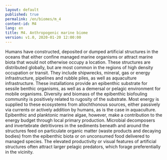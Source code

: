 ```yaml
---
layout: default
published: true
permalink: /en/biomes/m_4
content-id: M4
lang: en
title: M4. Anthropogenic marine biome
version: v1.0, 2020-01-20 12:00:00
---
```


Humans have constructed, deposited or dumped artificial structures in the oceans that either confine managed marine organisms or attract marine biota that would not otherwise occupy a location. These structures are distributed globally, but are most common in the regions of high density occupation or transit. They include shipwrecks, mineral, gas or energy infrastructure, pipelines and rubble piles, as well as aquaculture infrastructure. These installations provide an epibenthic substrate for sessile benthic organisms, as well as a demersal or pelagic environment for mobile organisms. Diversity and biomass of the epibenthic biofouling community is positively related to rugosity of the substrate. Most energy is supplied to these ecosystems from allochthonous sources, either passively via currents or actively addition by humans, as is the case in aquaculture. Epibenthic and planktonic marine algae, however, make a contribution to the energy budget through local primary production. Microbial decomposers and invertebrate detritivores in the sediments beneath and around the structures feed on particulate organic matter (waste products and decaying bodies) from the epibenthic biota or on unconsumed food delivered to managed species. The elevated productivity or visual features of artificial structures often attract larger pelagic predators, which forage preferentially in the vicinity. 
